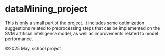 # dataMining_project

This is only a small part of the project. It includes some optimization suggestions related to preprocessing steps that can be implemented on the SVM artificial intelligence model, as well as improvements related to model performance.

©2025 May, school project
